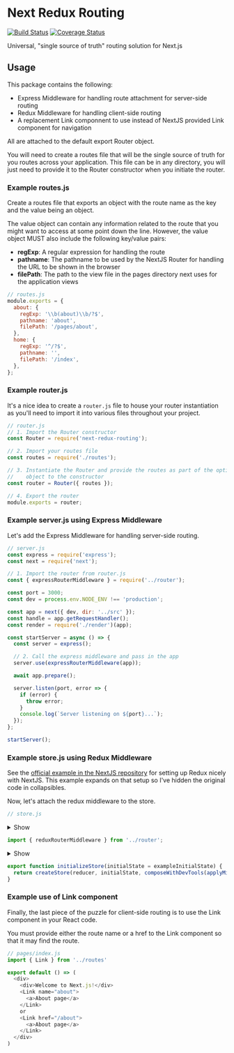 # Next Redux Routing

[![Build Status](https://travis-ci.com/guillaume008/next-redux-routing.svg?branch=master)](https://travis-ci.com/guillaume008/next-redux-routing)
[![Coverage Status](https://coveralls.io/repos/github/guillaume008/next-redux-routing/badge.svg?branch=master)](https://coveralls.io/github/guillaume008/next-redux-routing?branch=master)

Universal, "single source of truth" routing solution for Next.js

## Usage

This package contains the following:

* Express Middleware for handling route attachment for server-side routing
* Redux Middleware for handling client-side routing
* A replacement Link componnent to use instead of NextJS provided Link component for navigation

All are attached to the default export Router object.

You will need to create a routes file that will be the single source of truth for you routes across your application.
This file can be in any directory, you will just need to provide it to the Router constructor when you initiate the
router.

### Example routes.js

Create a routes file that exports an object with the route name as the key and the value being an object.

The value object can contain any information related to the route that you might want to access at some
point down the line.  However, the value object MUST also include the following key/value pairs:

* **regExp**: A regular expression for handling the route
* **pathname**: The pathname to be used by the NextJS Router for handling the URL to be shown in the browser
* **filePath**: The path to the view file in the pages directory next uses for the application views

```javascript
// routes.js
module.exports = {
  about: {
    regExp: '\\b(about)\\b/?$',
    pathname: 'about',
    filePath: '/pages/about',
  },
  home: {
    regExp: '^/?$',
    pathname: '',
    filePath: '/index',
  },
};
```

### Example router.js

It's a nice idea to create a `router.js` file to house your router instantiation as you'll need to import it into
various files throughout your project.

```javascript
// router.js
// 1. Import the Router constructor
const Router = require('next-redux-routing');

// 2. Import your routes file
const routes = require('./routes');

// 3. Instantiate the Router and provide the routes as part of the options
//    object to the constructor
const router = Router({ routes });

// 4. Export the router
module.exports = router;
```

### Example server.js using Express Middleware

Let's add the Express Middleware for handling server-side routing.

```javascript
// server.js
const express = require('express');
const next = require('next');

// 1. Import the router from router.js
const { expressRouterMiddleware } = require('../router');

const port = 3000;
const dev = process.env.NODE_ENV !== 'production';

const app = next({ dev, dir: '../src' });
const handle = app.getRequestHandler();
const render = require('./render')(app);

const startServer = async () => {
  const server = express();

  // 2. Call the express middleware and pass in the app
  server.use(expressRouterMiddleware(app));

  await app.prepare();

  server.listen(port, error => {
    if (error) {
      throw error;
    }
    console.log(`Server listening on ${port}...`);
  });
};

startServer();
```

### Example store.js using Redux Middleware

See the [official example in the NextJS repository](https://github.com/zeit/next.js/tree/canary/examples/with-redux) for setting
up Redux nicely with NextJS.  This example expands on that setup so I've hidden the original code in collapsibles.

Now, let's attach the redux middleware to the store.

```javascript
// store.js
```

<details><summary>Show</summary>

```javascript
import { createStore, applyMiddleware } from 'redux';
import { composeWithDevTools } from 'redux-devtools-extension';
import thunkMiddleware from 'redux-thunk';
```

</details>

```javascript
import { reduxRouterMiddleware } from '../router';
```

<details><summary>Show</summary>

```javascript
const exampleInitialState = {
  lastUpdate: 0,
  light: false,
  count: 0
}

export const actionTypes = {
  TICK: 'TICK',
  INCREMENT: 'INCREMENT',
  DECREMENT: 'DECREMENT',
  RESET: 'RESET'
}

// REDUCERS
export const reducer = (state = exampleInitialState, action) => {
  switch (action.type) {
    case actionTypes.TICK:
      return Object.assign({}, state, {
        lastUpdate: action.ts,
        light: !!action.light
      })
    case actionTypes.INCREMENT:
      return Object.assign({}, state, {
        count: state.count + 1
      })
    case actionTypes.DECREMENT:
      return Object.assign({}, state, {
        count: state.count - 1
      })
    case actionTypes.RESET:
      return Object.assign({}, state, {
        count: exampleInitialState.count
      })
    default: return state
  }
}

// ACTIONS
export const serverRenderClock = (isServer) => dispatch => {
  return dispatch({ type: actionTypes.TICK, light: !isServer, ts: Date.now() })
}

export const startClock = dispatch => {
  return setInterval(() => {
    // Dispatch `TICK` every 1 second
    dispatch({ type: actionTypes.TICK, light: true, ts: Date.now() })
  }, 1000)
}

export const incrementCount = () => dispatch => {
  return dispatch({ type: actionTypes.INCREMENT })
}

export const decrementCount = () => dispatch => {
  return dispatch({ type: actionTypes.DECREMENT })
}

export const resetCount = () => dispatch => {
  return dispatch({ type: actionTypes.RESET })
}
```

</details>

```javascript
export function initializeStore(initialState = exampleInitialState) {
  return createStore(reducer, initialState, composeWithDevTools(applyMiddleware(thunkMiddleware, reduxRouterMiddleware)));
}
```

### Example use of Link component

Finally, the last piece of the puzzle for client-side routing is to use the Link component in your React code.

You must provide either the route name or a href to the Link component so that it may find the route.

```javascript
// pages/index.js
import { Link } from '../routes'

export default () => (
  <div>
    <div>Welcome to Next.js!</div>
    <Link name="about">
      <a>About page</a>
    </Link>
    or
    <Link href="/about">
      <a>About page</a>
    </Link>
  </div>
)
```
